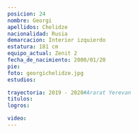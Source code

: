 ```yaml
---
posicion: 24
nombre: Georgi
apellidos: Chelidze
nacionalidad: Rusia
demarcacion: Interior izquierdo
estatura: 181 cm
equipo_actual: Zenit 2
fecha_de_nacimiento: 2000/01/20
pie: 
foto: georgichelidze.jpg
estudios:

trayectoria: 2019 - 2020#Ararat Yerevan
titulos:
logros:

video:
---
```

